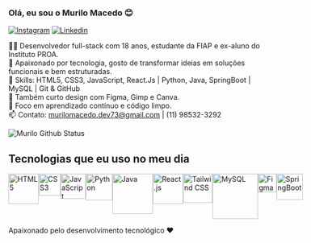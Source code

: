 
### Olá, eu sou o Murilo Macedo 😊

[![Instagram]( 	https://img.shields.io/badge/Instagram-E4405F?style=for-the-badge&logo=instagram&logoColor=white)](https://www.instagram.com/_murilodev/)
[![Linkedin]( 	https://img.shields.io/badge/LinkedIn-0077B5?style=for-the-badge&logo=linkedin&logoColor=white)](https://www.linkedin.com/in/murilo-macedo-8b1567316/)

👨‍💻 Desenvolvedor full-stack com 18 anos, estudante da FIAP e ex-aluno do Instituto PROA. <br>
🚀 Apaixonado por tecnologia, gosto de transformar ideias em soluções funcionais e bem estruturadas. <br>
🧠 Skills: HTML5, CSS3, JavaScript, React.Js | Python, Java, SpringBoot | MySQL | Git & GitHub <br>
🎨 Também curto design com Figma, Gimp e Canva. <br>
🎯 Foco em aprendizado contínuo e código limpo. <br>
📫 Contato: murilomacedo.dev73@gmail.com | (11) 98532-3292



![Murilo Github Status](https://github-readme-stats.vercel.app/api?username=MuriloMacedoSilva&show_icons=true&theme=onedark)

## Tecnologias que eu uso no meu dia

<div style="display: flex; aling-items: center;"><br>
  <img aling="center" alt="HTML5" width="60px" src="https://cdn.jsdelivr.net/gh/devicons/devicon@latest/devicon.min.css"> 
  <img aling="center" alt="CSS3" width="43px" src="https://upload.wikimedia.org/wikipedia/commons/thumb/d/d5/CSS3_logo_and_wordmark.svg/1200px-CSS3_logo_and_wordmark.svg.png">
  <img aling="center" alt="JavaScript" width="50px" src="https://upload.wikimedia.org/wikipedia/commons/6/6a/JavaScript-logo.png">
  <img aling="center" alt="Python" width="53px" src="https://encrypted-tbn0.gstatic.com/images?q=tbn:ANd9GcRFCHi18uXFtRb1_q7pQIVxYlwqvhVzCzZ4PQ&s">
  <img aling="center" alt="Java" width="80px" src="https://encrypted-tbn0.gstatic.com/images?q=tbn:ANd9GcTKhn1qGg_HjWpcCoDoGnl_TB3hu2Rn6Xms7g&s">
  <img aling="center" alt="React.js" width="60px" src="https://encrypted-tbn0.gstatic.com/images?q=tbn:ANd9GcSlGmKtrnxElpqw3AExKXPWWBulcwjlvDJa1Q&s">
  <img aling="center" alt="Tailwind CSS" width="58px" src="https://encrypted-tbn0.gstatic.com/images?q=tbn:ANd9GcQNhoXisDruJMDAq3Ltd-wuaMW2lGxck9wAKw&s">
  <img aling="center" alt="MySQL" width="90px" src="https://encrypted-tbn0.gstatic.com/images?q=tbn:ANd9GcQftPNDHFfXeUwyTShrZM9tZpgisw1-6pJejg&s">
  <img aling="center" alt="Figma" width="37px" src="https://encrypted-tbn0.gstatic.com/images?q=tbn:ANd9GcRZ-zi1wEQyapw-x_FsssdRr-fnDL8wvivTmQ&s">
  <img aling="center" alt="SpringBoot" width="52px" src="https://encrypted-tbn0.gstatic.com/images?q=tbn:ANd9GcR1RNgloYivDxu-m0uthmQb78H2ULQhv94GZw&s">
</div>

Apaixonado pelo desenvolvimento tecnológico ❤️
